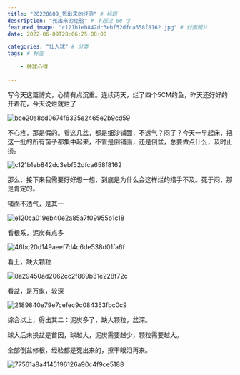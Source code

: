 ```yaml
---
title: "20220609_死出来的经验" # 标题
description: "死出来的经验" # 不超过 60 字
featured_image: "c121b1eb842dc3ebf52dfca658f8162.jpg" # 封面照片
date: 2022-06-09T20:06:25+08:00

categories: "仙人球" # 分类
tags: # 标签
    
    - 种球心得
    
---
```






写今天这篇博文，心情有点沉重。连续两天，烂了四个5CM的鱼，昨天还好好的开着花，今天说烂就烂了

![bce20a8cd0674f6335e2465e2b9cd59](bce20a8cd0674f6335e2465e2b9cd59.jpg)

不心疼，那是假的。看这几盆，都是细沙铺面，不透气？闷了？今天一早起床，把这一批的所有苗子都集中起来，不管是倒铺面，还是倒盆，总要做点什么，及时止损。

![c121b1eb842dc3ebf52dfca658f8162](c121b1eb842dc3ebf52dfca658f8162.jpg)

那么，接下来我需要好好想一想，到底是为什么会这样烂的措手不及。死于闷，那是肯定的。

铺面不透气，是其一

![e120ca019eb40e2a85a7f09955b1c18](e120ca019eb40e2a85a7f09955b1c18.jpg)

看根系，泥炭有点多

![46bc20d149aeef7d4c6de538d01fa6f](46bc20d149aeef7d4c6de538d01fa6f.jpg)

看土，缺大颗粒

![8a29450ad2062cc2f889b31e228f72c](8a29450ad2062cc2f889b31e228f72c.jpg)

看盆，是万象，较深

![2189840e79e7cefec9c084353fbc0c9](2189840e79e7cefec9c084353fbc0c9.jpg)

综合以上，得出其二：泥炭多了，缺大颗粒，盆深。

球大后未换盆是首因，球越大，泥炭需要越少，颗粒需要越大。

全部倒盆修根，经验都是死出来的，擦干眼泪再来。

![77561a8a4145196126a90c4f9ce5188](77561a8a4145196126a90c4f9ce5188.jpg)



​    
